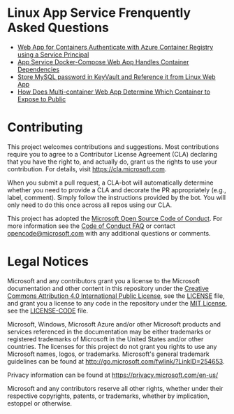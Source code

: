 
# Linux App Service Frenquently Asked Questions

* [Web App for Containers Authenticate with Azure Container Registry using a Service Principal](https://github.com/Azure/app-service-linux-docs/blob/master/service_principal_auth_acr.md)
* [App Service Docker-Compose Web App Handles Container Dependencies](https://github.com/Azure/app-service-linux-docs/blob/master/docker_compose_depends_on.md)
* [Store MySQL password in KeyVault and Reference it from Linux Web App](https://github.com/Azure/app-service-linux-docs/blob/master/keyvault_reference_in_linux_app_service.md)
* [How Does Multi-container Web App Determine Which Container to Expose to Public](https://github.com/Azure/app-service-linux-docs/blob/master/how_multicontainer_webapp_determine_web_container.md)

# Contributing

This project welcomes contributions and suggestions.  Most contributions require you to agree to a
Contributor License Agreement (CLA) declaring that you have the right to, and actually do, grant us
the rights to use your contribution. For details, visit https://cla.microsoft.com.

When you submit a pull request, a CLA-bot will automatically determine whether you need to provide
a CLA and decorate the PR appropriately (e.g., label, comment). Simply follow the instructions
provided by the bot. You will only need to do this once across all repos using our CLA.

This project has adopted the [Microsoft Open Source Code of Conduct](https://opensource.microsoft.com/codeofconduct/).
For more information see the [Code of Conduct FAQ](https://opensource.microsoft.com/codeofconduct/faq/) or
contact [opencode@microsoft.com](mailto:opencode@microsoft.com) with any additional questions or comments.

# Legal Notices

Microsoft and any contributors grant you a license to the Microsoft documentation and other content
in this repository under the [Creative Commons Attribution 4.0 International Public License](https://creativecommons.org/licenses/by/4.0/legalcode),
see the [LICENSE](LICENSE) file, and grant you a license to any code in the repository under the [MIT License](https://opensource.org/licenses/MIT), see the
[LICENSE-CODE](LICENSE-CODE) file.

Microsoft, Windows, Microsoft Azure and/or other Microsoft products and services referenced in the documentation
may be either trademarks or registered trademarks of Microsoft in the United States and/or other countries.
The licenses for this project do not grant you rights to use any Microsoft names, logos, or trademarks.
Microsoft's general trademark guidelines can be found at http://go.microsoft.com/fwlink/?LinkID=254653.

Privacy information can be found at https://privacy.microsoft.com/en-us/

Microsoft and any contributors reserve all other rights, whether under their respective copyrights, patents,
or trademarks, whether by implication, estoppel or otherwise.
